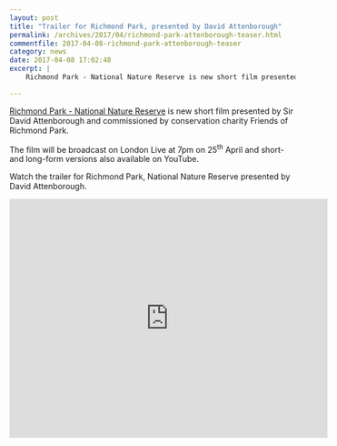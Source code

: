 ```yaml
---
layout: post
title: "Trailer for Richmond Park, presented by David Attenborough"
permalink: /archives/2017/04/richmond-park-attenborough-teaser.html
commentfile: 2017-04-08-richmond-park-attenborough-teaser
category: news
date: 2017-04-08 17:02:48
excerpt: |
    Richmond Park - National Nature Reserve is new short film presented by Sir David Attenborough and commissioned by conservation charity Friends of Richmond Park.

---
```


[Richmond Park - National Nature Reserve](http://www.richmondparkfilm.org.uk/) is new short film presented by Sir David Attenborough and commissioned by conservation charity Friends of Richmond Park.

The film will be broadcast on London Live at 7pm on 25<sup>th</sup> April and short- and long-form versions also available on YouTube.

Watch the trailer for Richmond Park, National Nature Reserve presented by David Attenborough.

<iframe width="560" height="420" src="https://www.youtube-nocookie.com/embed/Cbyn1PfyaG4?rel=0" frameborder="0" allowfullscreen>
</iframe>
